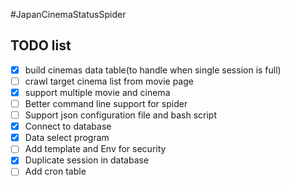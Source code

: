 #JapanCinemaStatusSpider

## TODO list
- [x] build cinemas data table(to handle when single session is full)
- [ ] crawl target cinema list from movie page
- [x] support multiple movie and cinema
- [ ] Better command line support for spider
- [ ] Support json configuration file and bash script
- [x] Connect to database 
- [x] Data select program
- [ ] Add template and Env for security
- [x] Duplicate session in database
- [ ] Add cron table